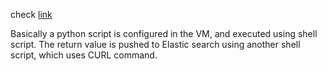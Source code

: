 check [link](https://access.redhat.com/solutions/27943)

Basically a python script is configured in the VM, and executed using shell script.
The return value is pushed to Elastic search using another shell script, which uses CURL command.
